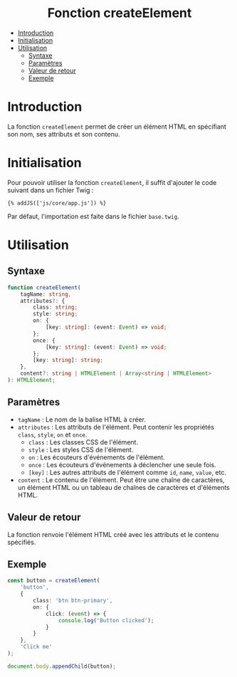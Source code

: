 <center><h1>Fonction createElement</h1></center>

- [Introduction](#introduction)
- [Initialisation](#initialisation)
- [Utilisation](#utilisation)
  - [Syntaxe](#syntaxe)
  - [Paramètres](#paramètres)
  - [Valeur de retour](#valeur-de-retour)
  - [Exemple](#exemple)

# Introduction

La fonction `createElement` permet de créer un élément HTML en spécifiant son nom, ses attributs et son contenu.

# Initialisation

Pour pouvoir utiliser la fonction `createElement`, il suffit d'ajouter le code suivant dans un fichier Twig :

```twig
{% addJS(['js/core/app.js']) %}
```

Par défaut, l'importation est faite dans le fichier `base.twig`.

# Utilisation

## Syntaxe

```typescript
function createElement(
	tagName: string,
	attributes?: {
		class: string;
		style: string;
		on: {
			[key: string]: (event: Event) => void;
		};
		once: {
			[key: string]: (event: Event) => void;
		};
		[key: string]: string;
	},
	content?: string | HTMLElement | Array<string | HTMLElement>
): HTMLElement;
```

## Paramètres

-   `tagName` : Le nom de la balise HTML à créer.
-   `attributes` : Les attributs de l'élément. Peut contenir les propriétés `class`, `style`, `on` et `once`.
    -   `class` : Les classes CSS de l'élément.
    -   `style` : Les styles CSS de l'élément.
    -   `on` : Les écouteurs d'événements de l'élément.
    -   `once` : Les écouteurs d'événements à déclencher une seule fois.
    -   `[key]` : Les autres attributs de l'élément comme `id`, `name`, `value`, etc.
-   `content` : Le contenu de l'élément. Peut être une chaîne de caractères, un élément HTML ou un tableau de chaînes de caractères et d'éléments HTML.

## Valeur de retour

La fonction renvoie l'élément HTML créé avec les attributs et le contenu spécifiés.

## Exemple

```typescript
const button = createElement(
	'button',
	{
		class: 'btn btn-primary',
		on: {
			click: (event) => {
				console.log('Button clicked');
			}
		}
	},
	'Click me'
);

document.body.appendChild(button);
```
